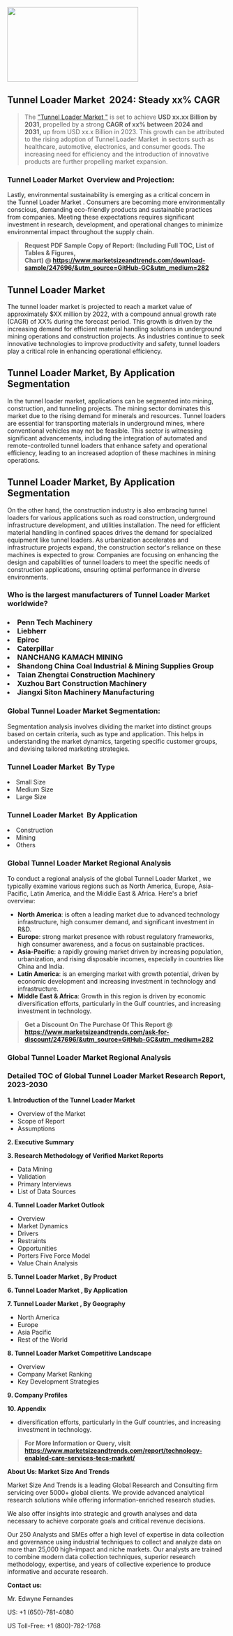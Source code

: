 <p><img class="alignnone size-medium wp-image-20088" src="https://ffe5etoiles.com/wp-content/uploads/2024/12/MST1-300x171.png" alt="" width="300" height="171" /></p><h2 id="ember46" class="ember-view reader-text-block__heading-2">Tunnel Loader Market &nbsp;2024: Steady&nbsp;xx% CAGR</h2><blockquote id="ember47" class="ember-view reader-text-block__blockquote">The&nbsp;<a class="app-aware-link " href="https://www.marketsizeandtrends.com/download-sample/247696/&utm_source=GitHub-GC&utm_medium=282" target="_blank" data-test-app-aware-link="">"Tunnel Loader Market "</a>&nbsp;is set to achieve&nbsp;<strong>USD&nbsp;xx.xx&nbsp;Billion by 2031,</strong>&nbsp;propelled by a strong&nbsp;<strong>CAGR of&nbsp;xx% between 2024 and 2031,</strong>&nbsp;up from USD xx.x Billion in 2023. This growth can be attributed to the rising adoption of&nbsp;Tunnel Loader Market &nbsp;in sectors such as healthcare, automotive, electronics, and consumer goods. The increasing need for efficiency and the introduction of innovative products are further propelling market expansion.</blockquote><h3 id="ember48" class="ember-view reader-text-block__heading-3">Tunnel Loader Market &nbsp;Overview and Projection:</h3><p id="ember49" class="ember-view reader-text-block__paragraph">Lastly, environmental sustainability is emerging as a critical concern in the&nbsp;Tunnel Loader Market . Consumers are becoming more environmentally conscious, demanding eco-friendly products and sustainable practices from companies. Meeting these expectations requires significant investment in research, development, and operational changes to minimize environmental impact throughout the supply chain.</p><blockquote id="ember50" class="ember-view reader-text-block__blockquote"><strong>Request PDF Sample Copy of Report: (Including Full TOC, List of Tables &amp; Figures, Chart)&nbsp;@&nbsp;<strong><a href="https://www.marketsizeandtrends.com/download-sample/247696/&utm_source=GitHub-GC&utm_medium=282" target="_blank">https://www.marketsizeandtrends.com/download-sample/247696/&utm_source=GitHub-GC&utm_medium=282</a></strong></strong></blockquote><h3 class=""> <h2>Tunnel Loader Market</h2><p>The tunnel loader market is projected to reach a market value of approximately $XX million by 2022, with a compound annual growth rate (CAGR) of XX% during the forecast period. This growth is driven by the increasing demand for efficient material handling solutions in underground mining operations and construction projects. As industries continue to seek innovative technologies to improve productivity and safety, tunnel loaders play a critical role in enhancing operational efficiency.</p><h2>Tunnel Loader Market, By Application Segmentation</h2><p>In the tunnel loader market, applications can be segmented into mining, construction, and tunneling projects. The mining sector dominates this market due to the rising demand for minerals and resources. Tunnel loaders are essential for transporting materials in underground mines, where conventional vehicles may not be feasible. This sector is witnessing significant advancements, including the integration of automated and remote-controlled tunnel loaders that enhance safety and operational efficiency, leading to an increased adoption of these machines in mining operations.</p><h2>Tunnel Loader Market, By Application Segmentation</h2><p>On the other hand, the construction industry is also embracing tunnel loaders for various applications such as road construction, underground infrastructure development, and utilities installation. The need for efficient material handling in confined spaces drives the demand for specialized equipment like tunnel loaders. As urbanization accelerates and infrastructure projects expand, the construction sector's reliance on these machines is expected to grow. Companies are focusing on enhancing the design and capabilities of tunnel loaders to meet the specific needs of construction applications, ensuring optimal performance in diverse environments.</p></h3><h3 id="" class="">Who is the largest manufacturers of&nbsp;Tunnel Loader Market worldwide?</h3><h3 class=""></Li><Li>Penn Tech Machinery</Li><Li> Liebherr</Li><Li> Epiroc</Li><Li> Caterpillar</Li><Li> NANCHANG KAMACH MINING</Li><Li> Shandong China Coal Industrial & Mining Supplies Group</Li><Li> Taian Zhengtai Construction Machinery</Li><Li> Xuzhou Bart Construction Machinery</Li><Li> Jiangxi Siton Machinery Manufacturing</h3><h3 id="ember53" class="ember-view reader-text-block__heading-3">Global&nbsp;Tunnel Loader Market Segmentation:</h3><p id="ember54" class="ember-view reader-text-block__paragraph">Segmentation analysis involves dividing the market into distinct groups based on certain criteria, such as type and application. This helps in understanding the market dynamics, targeting specific customer groups, and devising tailored marketing strategies.</p><h3 id="" class="">Tunnel Loader Market &nbsp;By Type</h3><p></Li><Li>Small Size</Li><Li> Medium Size</Li><Li> Large Size</p><h3 id="" class="">Tunnel Loader Market &nbsp;By Application</h3><p class=""></Li><Li>Construction</Li><Li> Mining</Li><Li> Others</p><h3 id="ember62" class="ember-view reader-text-block__heading-3">Global Tunnel Loader Market Regional Analysis</h3><p id="ember63" class="ember-view reader-text-block__paragraph">To conduct a regional analysis of the global Tunnel Loader Market , we typically examine various regions such as North America, Europe, Asia-Pacific, Latin America, and the Middle East &amp; Africa. Here's a brief overview:</p><ul><li><strong>North America</strong>: is often a leading market due to advanced technology infrastructure, high consumer demand, and significant investment in R&amp;D.</li><li><strong>Europe</strong>: strong market presence with robust regulatory frameworks, high consumer awareness, and a focus on sustainable practices.</li><li><strong>Asia-Pacific</strong>: a rapidly growing market driven by increasing population, urbanization, and rising disposable incomes, especially in countries like China and India.</li><li><strong>Latin America</strong>: is an emerging market with growth potential, driven by economic development and increasing investment in technology and infrastructure.</li><li><strong>Middle East &amp; Africa</strong>: Growth in this region is driven by economic diversification efforts, particularly in the Gulf countries, and increasing investment in technology.</li></ul><blockquote id="ember61" class="ember-view reader-text-block__blockquote"><strong>Get a Discount On The Purchase Of This Report @ <strong><a href="https://html-cleaner.com/" target="">https://www.marketsizeandtrends.com/ask-for-discount/247696/&utm_source=GitHub-GC&utm_medium=282</a></strong></strong></blockquote><h3 id="ember62" class="ember-view reader-text-block__heading-3">Global Tunnel Loader Market Regional Analysis</h3><h3 id="" class="">Detailed TOC of Global Tunnel Loader Market Research Report, 2023-2030</h3><p id="" class=""><strong>1. Introduction of the Tunnel Loader Market </strong></p><ul><li>Overview of the Market</li><li>Scope of Report</li><li>Assumptions</li></ul><p id="" class=""><strong>2. Executive Summary</strong></p><p id="" class=""><strong>3. Research Methodology of Verified Market Reports</strong></p><ul><li>Data Mining</li><li>Validation</li><li>Primary Interviews</li><li>List of Data Sources</li></ul><p id="" class=""><strong>4. Tunnel Loader Market Outlook</strong></p><ul><li>Overview</li><li>Market Dynamics</li><li>Drivers</li><li>Restraints</li><li>Opportunities</li><li>Porters Five Force Model</li><li>Value Chain Analysis</li></ul><p id="" class=""><strong>5. Tunnel Loader Market , By Product</strong></p><p id="" class=""><strong>6. Tunnel Loader Market , By Application</strong></p><p id="" class=""><strong>7. Tunnel Loader Market , By Geography</strong></p><ul><li>North America</li><li>Europe</li><li>Asia Pacific</li><li>Rest of the World</li></ul><p id="" class=""><strong>8. Tunnel Loader Market Competitive Landscape</strong></p><ul><li>Overview</li><li>Company Market Ranking</li><li>Key Development Strategies</li></ul><p id="" class=""><strong>9. Company Profiles</strong></p><p id="" class=""><strong>10. Appendix</strong></p><ul><li>diversification efforts, particularly in the Gulf countries, and increasing investment in technology.</li></ul><blockquote id="ember65" class="ember-view reader-text-block__blockquote"><strong>For More Information or Query, visit <strong><strong><a href="https://html-cleaner.com/" target="">https://www.marketsizeandtrends.com/report/technology-enabled-care-services-tecs-market/</a></strong></strong></strong></blockquote><p id="" class=""><strong>About Us: Market Size And Trends</strong></p><p id="" class="">Market Size And Trends is a leading Global Research and Consulting firm servicing over 5000+ global clients. We provide advanced analytical research solutions while offering information-enriched research studies.</p><p id="" class="">We also offer insights into strategic and growth analyses and data necessary to achieve corporate goals and critical revenue decisions.</p><p id="" class="">Our 250 Analysts and SMEs offer a high level of expertise in data collection and governance using industrial techniques to collect and analyze data on more than 25,000 high-impact and niche markets. Our analysts are trained to combine modern data collection techniques, superior research methodology, expertise, and years of collective experience to produce informative and accurate research.</p><p id="" class=""><strong>Contact us:</strong></p><p id="" class="">Mr. Edwyne Fernandes</p><p id="" class="">US: +1 (650)-781-4080</p><p id="" class="">US Toll-Free: +1 (800)-782-1768</p>
